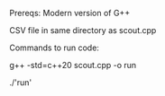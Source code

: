 Prereqs:
Modern version of G++


CSV file in same directory as scout.cpp

Commands to run code:


g++ -std=c++20 scout.cpp -o run


./'run'
